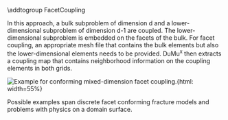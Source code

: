 \addtogroup FacetCoupling

In this approach, a bulk subproblem of dimension d and a lower-dimensional subproblem of dimension d-1 are coupled. The lower-dimensional subproblem is embedded on the facets of the bulk. For facet coupling, an appropriate mesh file that contains the bulk elements but also the lower-dimensional elements needs to be provided. DuMu<sup>x</sup> then extracts a coupling map that contains neighborhood information on the coupling elements in both grids.

![Example for conforming mixed-dimension facet coupling.](multidomainFacetCoupling.svg){html: width=55%}

Possible examples span discrete facet conforming fracture models and problems with physics on a domain surface.
